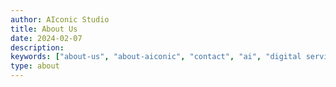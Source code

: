 ```yaml
---
author: AIconic Studio
title: About Us
date: 2024-02-07
description:
keywords: ["about-us", "about-aiconic", "contact", "ai", "digital services"]
type: about
---
```

